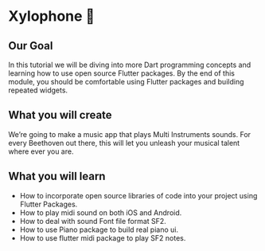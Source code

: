 # Xylophone 🎹

## Our Goal

In this tutorial we will be diving into more Dart programming concepts and learning how to use open source Flutter packages. By the end of this module, you should be comfortable using Flutter packages and building repeated widgets.


## What you will create

We’re going to make a music app that plays Multi Instruments sounds. For every Beethoven out there, this will let you unleash your musical talent where ever you are. 


## What you will learn

- How to incorporate open source libraries of code into your project using Flutter Packages.
- How to play midi sound on both iOS and Android.
- How to deal with sound Font file format SF2.
- How to use Piano package to build real piano ui.
- How to use flutter midi package to play SF2 notes.

